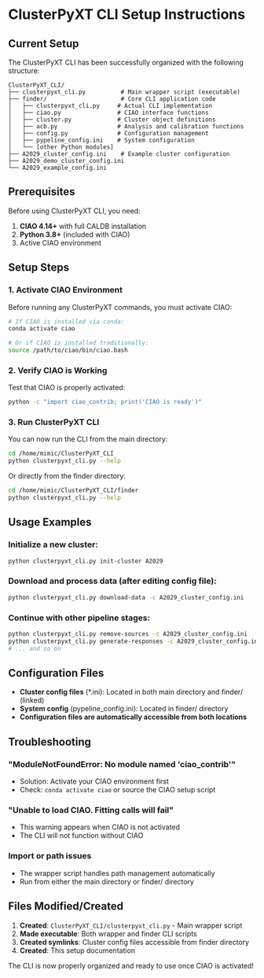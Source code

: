 # ClusterPyXT CLI Setup Instructions

## Current Setup

The ClusterPyXT CLI has been successfully organized with the following structure:

```
ClusterPyXT_CLI/
├── clusterpyxt_cli.py          # Main wrapper script (executable)
├── finder/                     # Core CLI application code
│   ├── clusterpyxt_cli.py     # Actual CLI implementation
│   ├── ciao.py                # CIAO interface functions
│   ├── cluster.py             # Cluster object definitions
│   ├── acb.py                 # Analysis and calibration functions
│   ├── config.py              # Configuration management
│   ├── pypeline_config.ini    # System configuration
│   └── [other Python modules]
├── A2029_cluster_config.ini    # Example cluster configuration
├── A2029_demo_cluster_config.ini
└── A2029_example_config.ini
```

## Prerequisites

Before using ClusterPyXT CLI, you need:

1. **CIAO 4.14+** with full CALDB installation
2. **Python 3.8+** (included with CIAO)
3. Active CIAO environment

## Setup Steps

### 1. Activate CIAO Environment

Before running any ClusterPyXT commands, you must activate CIAO:

```bash
# If CIAO is installed via conda:
conda activate ciao

# Or if CIAO is installed traditionally:
source /path/to/ciao/bin/ciao.bash
```

### 2. Verify CIAO is Working

Test that CIAO is properly activated:

```bash
python -c "import ciao_contrib; print('CIAO is ready')"
```

### 3. Run ClusterPyXT CLI

You can now run the CLI from the main directory:

```bash
cd /home/mimic/ClusterPyXT_CLI
python clusterpyxt_cli.py --help
```

Or directly from the finder directory:

```bash
cd /home/mimic/ClusterPyXT_CLI/finder
python clusterpyxt_cli.py --help
```

## Usage Examples

### Initialize a new cluster:
```bash
python clusterpyxt_cli.py init-cluster A2029
```

### Download and process data (after editing config file):
```bash
python clusterpyxt_cli.py download-data -c A2029_cluster_config.ini
```

### Continue with other pipeline stages:
```bash
python clusterpyxt_cli.py remove-sources -c A2029_cluster_config.ini
python clusterpyxt_cli.py generate-responses -c A2029_cluster_config.ini
# ... and so on
```

## Configuration Files

- **Cluster config files** (*.ini): Located in both main directory and finder/ (linked)
- **System config** (pypeline_config.ini): Located in finder/ directory
- **Configuration files are automatically accessible from both locations**

## Troubleshooting

### "ModuleNotFoundError: No module named 'ciao_contrib'"
- Solution: Activate your CIAO environment first
- Check: `conda activate ciao` or source the CIAO setup script

### "Unable to load CIAO. Fitting calls will fail"
- This warning appears when CIAO is not activated
- The CLI will not function without CIAO

### Import or path issues
- The wrapper script handles path management automatically
- Run from either the main directory or finder/ directory

## Files Modified/Created

1. **Created**: `ClusterPyXT_CLI/clusterpyxt_cli.py` - Main wrapper script
2. **Made executable**: Both wrapper and finder CLI scripts
3. **Created symlinks**: Cluster config files accessible from finder directory
4. **Created**: This setup documentation

The CLI is now properly organized and ready to use once CIAO is activated! 